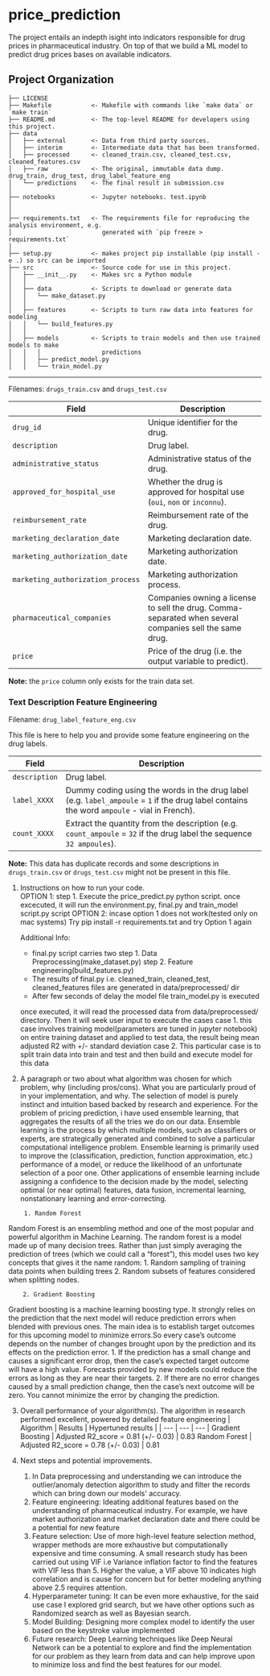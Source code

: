 price_prediction
==============================

The project entails an indepth isight into indicators responsible for drug prices in pharmaceutical industry. On top of that we build a ML model to predict drug prices bases on available indicators.

Project Organization
------------

    ├── LICENSE
    ├── Makefile           <- Makefile with commands like `make data` or `make train`
    ├── README.md          <- The top-level README for developers using this project.
    ├── data
    │   ├── external       <- Data from third party sources.
    │   ├── interim        <- Intermediate data that has been transformed.
    │   ├── processed      <- cleaned_train.csv, cleaned_test.csv, cleaned_features.csv
    │   ├── raw            <- The original, immutable data dump. drug_train, drug_test, drug_label_feature_eng
    │   └── predictions    <- The final result in submission.csv
    │
    ├── notebooks          <- Jupyter notebooks. test.ipynb
    │
    │
    ├── requirements.txt   <- The requirements file for reproducing the analysis environment, e.g.
    │                         generated with `pip freeze > requirements.txt`
    │
    ├── setup.py           <- makes project pip installable (pip install -e .) so src can be imported
    ├── src                <- Source code for use in this project.
    │   ├── __init__.py    <- Makes src a Python module
    │   │
    │   ├── data           <- Scripts to download or generate data
    │   │   └── make_dataset.py
    │   │
    │   ├── features       <- Scripts to turn raw data into features for modeling
    │   │   └── build_features.py
    │   │
    │   ├── models         <- Scripts to train models and then use trained models to make
    │   │   │                 predictions
    │   │   ├── predict_model.py
    │   │   └── train_model.py

-------

Filenames: `drugs_train.csv` and `drugs_test.csv`

|Field|Description|
|---|---|
| `drug_id` | Unique identifier for the drug. |
| `description` | Drug label. |
| `administrative_status` | Administrative status of the drug. |
| `approved_for_hospital_use` | Whether the drug is approved for hospital use (`oui`, `non` or `inconnu`). |
| `reimbursement_rate` | Reimbursement rate of the drug. |
| `marketing_declaration_date` | Marketing declaration date. |
| `marketing_authorization_date` | Marketing authorization date. |
| `marketing_authorization_process` | Marketing authorization process. |
| `pharmaceutical_companies` | Companies owning a license to sell the drug. Comma-separated when several companies sell the same drug. |
| `price` | Price of the drug (i.e. the output variable to predict). |

**Note:** the `price` column only exists for the train data set.

### Text Description Feature Engineering

Filename: `drug_label_feature_eng.csv`

This file is here to help you and provide some feature engineering on the drug labels.

| Field | Description |
| --- | --- |
| `description` | Drug label. |
| `label_XXXX` | Dummy coding using the words in the drug label (e.g. `label_ampoule` = `1` if the drug label contains the word `ampoule` - vial in French). |
| `count_XXXX` | Extract the quantity from the description (e.g. `count_ampoule` = `32` if the drug label  the sequence `32 ampoules`). |

**Note:** This data has duplicate records and some descriptions in `drugs_train.csv` or `drugs_test.csv` might not be present in this file.

1. Instructions on how to run your code.</br>
   OPTION 1:
   step 1. Execute the price_predict.py python script. once excecuted, it will run the environment.py, final.py and train_model script.py script
   OPTION 2:
   incase option 1 does not work(tested only on mac systems) 
   Try pip install -r requirements.txt
   and try Option 1 again
   
   Additional Info: 
    - final.py script carries two step 1. Data Preprocessing(make_dataset.py) step 2. Feature engineering(build_features.py)
    - The results of final.py i.e. cleaned_train, cleaned_test, cleaned_features files are generated in data/preprocessed/ dir
    - After few seconds of delay the model file train_model.py is executed
   
   once executed, it will read the processed data from data/preprocessed/ directory. Then it will seek user input to execute the cases
   case 1. this case involves training model(parameters are tuned in jupyter notebook) on entire training dataset and applied to test data, the result being mean adjusted R2 with +/- standard deviation
   case 2. This particular case is to split train data into train and test and then build and execute model for this data

2. A paragraph or two about what algorithm was chosen for which problem, why (including pros/cons). What you are particularly proud of in your implementation, and why.
   The selection of model is purely instinct and intuition based backed by research and experience.
   For the problem of pricing prediction, i have used ensemble learning, that aggregates the results of all the tries we do on our data.
   Ensemble learning is the process by which multiple models, such as classifiers or experts, are strategically generated and combined to solve a particular computational intelligence problem. Ensemble learning is primarily used to improve the (classification, prediction, function approximation, etc.) performance of a model, or reduce the likelihood of an unfortunate selection of a poor one. Other applications of ensemble learning include assigning a confidence to the decision made by the model, selecting optimal (or near optimal) features, data fusion, incremental learning, nonstationary learning and error-correcting.

        1. Random Forest

  Random Forest is an ensembling method and one of the most popular and powerful algorithm in Machine Learning.
  The random forest is a model made up of many decision trees. Rather than just simply averaging the prediction of trees (which we could call a “forest”), this model uses two key concepts that gives it the name random:
     1. Random sampling of training data points when building trees
     2. Random subsets of features considered when splitting nodes.

        2. Gradient Boosting

   Gradient boosting is a machine learning boosting type. It strongly relies on the prediction that the next model will reduce prediction errors when blended with previous ones. The main idea is to establish target outcomes for this upcoming model to minimize errors.So every case’s outcome depends on the number of changes brought upon by the prediction and its effects on the prediction error.
     1. If the prediction has a small change and causes a significant error drop, then the case’s expected target outcome will have a high value. Forecasts provided by new models could reduce the errors as long as they are near their targets.
     2. If there are no error changes caused by a small prediction change, then the case’s next outcome will be zero. You cannot minimize the error by changing the prediction.

3. Overall performance of your algorithm(s).
  The algorithm in research performed excellent, powered by detailed feature engineering
  | Algorithm | Results | Hypertuned results |
  | --- | --- | --- |
  Gradient Boosting | Adjusted R2_score = 0.81 (+/- 0.03) | 0.83
  Random Forest | Adjusted R2_score = 0.78 (+/- 0.03) | 0.81

4. Next steps and potential improvements.
    1. In Data preprocessing and understanding we can introduce the outlier/anomaly detection algorithm to study and filter the records which can bring down our models' accuracy.
    2. Feature engineering: Ideating additional features based on the understanding of pharmaceutical industry. For example, we have market authorization and market declaration date and there could be a potential for new feature
    3. Feature selection: Use of more high-level feature selection method, wrapper methods are more exhaustive but computationally expensive and time consuming. A small research study has been carried out using VIF i.e Variance inflation factor to find the features with VIF less than 5. Higher the value, a VIF above 10 indicates high correlation and is cause for concern but for better modeling anything above 2.5 requires attention. 
    4. Hyperparameter tuning: It can be even more exhaustive, for the said use case I explored grid search, but we have other options such as Randomized search as well as Bayesian search.
    5. Model Building: Designing more complex model to identify the user based on the keystroke value implemented
    6. Future research: Deep Learning techniques like Deep Neural Network can be a potential to explore and find the implementation for our problem as they learn from data and can help improve upon to minimize loss and find the best features for our model.

